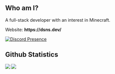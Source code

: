 ## Who am I?
<p>A full-stack developer with an interest in Minecraft.</p>
<p>Website: <b>https://dsns.dev/</b></p>

[![Discord Presence](https://lanyard.cnrad.dev/api/342874998375186432)](https://discord.com/users/342874998375186432)

## Github Statistics
<img align="left" src="https://github-readme-stats.vercel.app/api/top-langs/?username=dsnsgithub" />
<img align="left" src="https://github-readme-stats.vercel.app/api?username=dsnsgithub&show_icons=true&rank_icon=github" />

